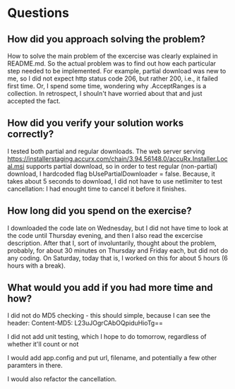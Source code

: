 # Questions

## How did you approach solving the problem?

How to solve the main problem of the excercise was clearly explained in README.md. 
So the actual problem was to find out how each particular step needed to be implemented. 
For example, partial download was new to me, so I did not expect http status code 206, but rather 200, i.e., it failed first time.
Or, I spend some time, wondering why .AcceptRanges is a collection. In retrospect, I shouln't have worried about that and just accepted the fact.

## How did you verify your solution works correctly?

I tested both partial and regular downloads. 
The web server serving https://installerstaging.accurx.com/chain/3.94.56148.0/accuRx.Installer.Local.msi supports partial download, so in order to test regular (non-partial) download, I hardcoded flag bUsePartialDownloader = false.
Because, it takes about 5 seconds to download, I did not have to use netlimiter to test cancellation: I had enought time to cancel it before it finishes.

## How long did you spend on the exercise?

I downloaded the code late on Wednesday, but I did not have time to look at the code until Thursday evening, and then I also read the excercise description.
After that I, sort of involuntarily, thought about the problem, probably, for about 30 minutes on Thursday and Friday each, but did not do any coding.
On Saturday, today that is, I worked on this for about 5 hours (6 hours with a break). 

## What would you add if you had more time and how?

I did not do MD5 checking - this should simple, because I can see the header:
    Content-MD5: L23uJOgrCAbOQpiduHioTg==

I did not add unit testing, which I hope to do tomorrow, regardless of whether it'll count or not

I would add app.config and put url, filename, and potentially a few other paramters in there.

I would also refactor the cancellation.
